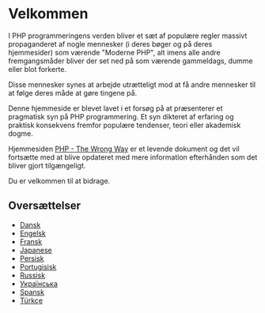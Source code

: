 # Velkommen #

I PHP programmeringens verden bliver et sæt af populære regler massivt propaganderet af nogle mennesker (i deres bøger og på deres hjemmesider) som værende "Moderne PHP", alt imens alle andre fremgangsmåder bliver der set ned på som værende gammeldags, dumme eller blot forkerte.

Disse mennesker synes at arbejde utrætteligt mod at få andre mennesker til at følge deres måde at gøre tingene på.

Denne hjemmeside er blevet lavet i et forsøg på at præsenterer et pragmatisk syn på PHP programmering. Et syn dikteret af erfaring og praktisk konsekvens fremfor populære tendenser, teori eller akademisk dogme.

Hjemmesiden [PHP - The Wrong Way](http://www.phpthewrongway.com/) er et levende dokument og det vil fortsætte med at blive opdateret med mere information efterhånden som det bliver gjort tilgængeligt.

Du er velkommen til at bidrage.

## Oversættelser ##

* [Dansk](http://www.phpthewrongway.com/da/)
* [Engelsk](http://www.phpthewrongway.com/)
* [Fransk](http://www.phpthewrongway.com/fr/)
* [Japanese](http://www.phpthewrongway.com/ja/)
* [Persisk](http://www.phpthewrongway.com/fa/)
* [Portugisisk](http://www.phpthewrongway.com/pt_br/)
* [Russisk](http://www.phpthewrongway.com/ru/)
* [Українська](http://www.phpthewrongway.com/uk/)
* [Spansk](http://www.phpthewrongway.com/es/)
* [Türkçe](http://www.phpthewrongway.com/tr/)
